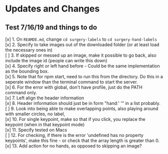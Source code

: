 
# Updates and Changes  

## Test 7/16/19 and things to do    

[x] 1. On `REAMDE.md`, change `cd surgery-labels` to `cd surgery-hand-labels`  
[x] 2. Specify to take images out of the downloaded folder (or at least load the necessary ones in)  
[ ] 3. If skipped or messed up an image, make it possible to go back, also include the image id (people can write this down)  
[x] 4. Specify right or left hand before - Could be the same implementation as the bounding box.  
[x] 5. Note that for npm start, need to run this from the directory. Do this in a seperate window than the terminal command to start the server.  
[x] 6. For the error with global, don't have profile, just do the PATH command only.  
[x] 7. Left align the header information  
[x] 8. Header information should just be in form "hand:'    '" in a list probably.  
[ ] 9. Look into being able to make overlapping points, also playing around with smaller circles, no label,  
[x] 10. For single keypoint, make so that if you click, you replace the keypoint (when in that keypoint mode)  
[x] 11. Specify tested on Macs  
[ ] 12. For checking, if there is the error 'undefined has no property keypoints', make this fine - or check that the array length is greater than 0.    
[x] 13. Add action for no hands, as opposed to skipping an image?  
